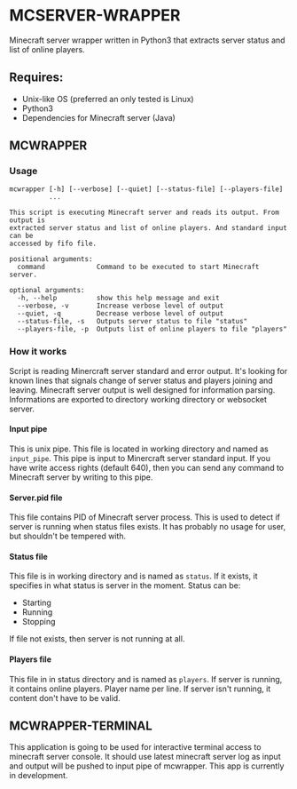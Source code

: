 MCSERVER-WRAPPER
================
Minecraft server wrapper written in Python3 that extracts server status and list
of online players.

Requires:
-----------------
* Unix-like OS (preferred an only tested is Linux)
* Python3
* Dependencies for Minecraft server (Java)

MCWRAPPER
---------
### Usage
```
mcwrapper [-h] [--verbose] [--quiet] [--status-file] [--players-file]
          ...

This script is executing Minecraft server and reads its output. From output is
extracted server status and list of online players. And standard input can be
accessed by fifo file.

positional arguments:
  command             Command to be executed to start Minecraft server.

optional arguments:
  -h, --help          show this help message and exit
  --verbose, -v       Increase verbose level of output
  --quiet, -q         Decrease verbose level of output
  --status-file, -s   Outputs server status to file "status"
  --players-file, -p  Outputs list of online players to file "players"
```

### How it works
Script is reading Minercraft server standard and error output. It's looking for
known lines that signals change of server status and players joining and leaving.
Minecraft server output is well designed for information parsing. Informations are
exported to directory working directory or websocket server.

#### Input pipe
This is unix pipe. This file is located in working directory and named as
`input_pipe`.  This pipe is input to Minercraft server standard input. If you have
write access rights (default 640), then you can send any command to Minecraft
server by writing to this pipe.

#### Server.pid file
This file contains PID of Minecraft server process. This is used to detect if
server is running when status files exists. It has probably no usage for user, but
shouldn't be tempered with.

#### Status file
This file is in working directory and is named as `status`. If it exists, it
specifies in what status is server in the moment.
Status can be:

* Starting
* Running
* Stopping

If file not exists, then server is not running at all.

#### Players file
This file in in status directory and is named as `players`. If server is running,
it contains online players. Player name per line.  If server isn't running, it
content don't have to be valid.

MCWRAPPER-TERMINAL
------------------
This application is going to be used for interactive terminal access to minecraft
server console. It should use latest minecraft server log as input and output will
be pushed to input pipe of mcwrapper.  This app is currently in development.
